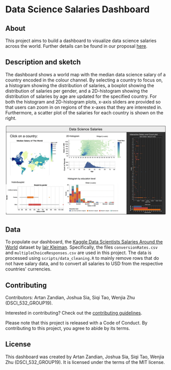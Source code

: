# Data Science Salaries Dashboard
## About

This project aims to build a dashboard to visualize data science salaries across the world. Further details can be found in our proposal [here](https://github.com/UBC-MDS/datasci_salaries_py/blob/main/proposal.md).

## Description and sketch

The dashboard shows a world map with the median data science salary of a country encoded in the colour channel. By selecting a country to focus on, a histogram showing the distribution of salaries, a boxplot showing the distribution of salaries per gender, and a 2D-histogram showing the distribution of salaries by age are updated for the specified country. For both the histogram and 2D-histogram plots, x-axis sliders are provided so that users can zoom in on regions of the x-axes that they are interested in. Furthermore, a scatter plot of the salaries for each country is shown on the right.

![app-sketch](https://github.com/UBC-MDS/datasci_salaries_py/blob/main/media/app-sketch.png)

## Data

To populate our dashboard, the [Kaggle Data Scientists Salaries Around the World](https://www.kaggle.com/ikleiman/data-scientists-salaries-around-the-world) dataset by [Iair Kleiman](https://www.kaggle.com/ikleiman). Specifically, the files `conversionRates.csv` and `multipleChoiceResponses.csv` are used in this project. The data is processed using `scripts/data_cleaning.R` to mainly remove rows that do not have salary data, and to convert all salaries to USD from the respective countries' currencies.
## Contributing

Contributors: Artan Zandian, Joshua Sia, Siqi Tao, Wenjia Zhu (DSCI_532_GROUP19).

Interested in contributing? Check out the [contributing guidelines](https://github.com/UBC-MDS/datasci_salaries_py/blob/main/CONTRIBUTING.md). 

Please note that this project is released with a Code of Conduct. By contributing to this project, you agree to abide by its terms.

## License

This dashboard was created by Artan Zandian, Joshua Sia, Siqi Tao, Wenjia Zhu (DSCI_532_GROUP19). It is licensed under the terms of the MIT license.